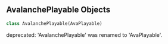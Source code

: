## AvalanchePlayable Objects

```python
class AvalanchePlayable(AvaPlayable)
```

deprecated: 'AvalanchePlayable' was renamed to 'AvaPlayable'.

<a id="unreal.AvaPlayableLevelStreaming"></a>